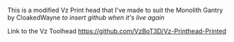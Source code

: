 This is a modified Vz Print head that I've made to suit the Monolith Gantry by CloakedWayne *to insert github when it's live again*


Link to the Vz Toolhead
https://github.com/VzBoT3D/Vz-Printhead-Printed
